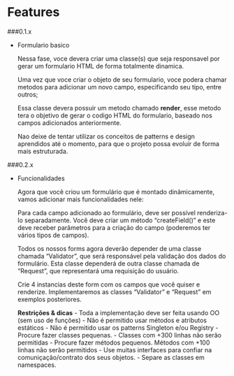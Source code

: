 # Features

###0.1.x

- Formulario basico


    Nessa fase, voce devera criar uma classe(s) que seja responsavel por gerar um formulario HTML de forma totalmente dinamica.

    Uma vez que voce criar o objeto de seu formulario, voce podera chamar metodos para adicionar um novo campo, especificando seu tipo, entre outros;

    Essa classe devera possuir um metodo chamado **render**, esse metodo tera o objetivo de gerar o codigo HTML do formulario, baseado nos campos adicionados anteriormente.

    Nao deixe de tentar utilizar os conceitos de patterns e design aprendidos até o momento, para que o projeto possa evoluir de forma mais estruturada.


###0.2.x

- Funcionalidades


    Agora que você criou um formulário que é montado dinâmicamente, vamos adicionar mais funcionalidades nele:

	Para cada campo adicionado ao formulário, deve ser possível renderiza-lo separadamente. Você deve criar um método “createField()” e este deve receber parâmetros para a criação do campo (poderemos ter vários tipos de campos).

	Todos os nossos forms agora deverão depender de uma classe chamada “Validator”, que será responsável pela validação dos dados do formulário. Esta classe dependerá de outra classe chamada de “Request”, que representará uma requisição do usuário.

	Crie 4 instancias deste form com os campos que você quiser e renderize. Implementaremos as classes “Validator” e “Request” em exemplos posteriores.

	**Restrições & dicas**
		- Toda a implementação deve ser feita usando OO (sem uso de funções)
		- Não é permitido usar métodos e atributos estáticos
		- Não é permitido usar os patterns Singleton e/ou Registry
		- Procure fazer classes pequenas.
		- Classes com +300 linhas não serão permitidas
		- Procure fazer métodos pequenos. Métodos com +100 linhas não serão permitidos
		- Use muitas interfaces para confiar na comuniçação/contrato dos seus objetos.
		- Separe as classes em namespaces.

